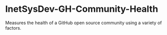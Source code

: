 # InetSysDev-GH-Community-Health
Measures the health of a GitHub open source community using a variety of factors.
